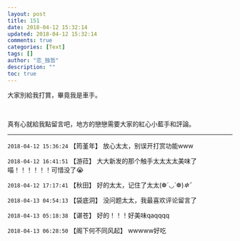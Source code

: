```yaml
---
layout: post
title: 151
date: 2018-04-12 15:32:14
updated: 2018-04-12 15:32:14
comments: true
categories: [Text]
tags: []
author: "恋_独哲"
description: ""
toc: true
---
```


<p>大家別給我打賞，畢竟我是車手。</p> 
<p><br /></p> 
<p>真有心就給我點留言吧，地方的戀戀需要大家的紅心小藍手和評論。</p>

---

`2018-04-12 15:36:24` 【筠堇年】 放心太太，别误开打赏功能www

`2018-04-12 16:41:51` 【游菈】 大大新发的那个触手太太太太美味了喵！！！！！！可惜没了😭

`2018-04-12 17:17:41` 【秋田】 好的太太，记住了太太(❁´◡`❁)*✲ﾟ*

`2018-04-13 04:54:13` 【袋底洞】 没问题太太，我最喜欢评论留言了

`2018-04-13 05:18:38` 【谌苍】 好的！！！好美味qaqqqq

`2018-04-13 06:28:50` 【阁下何不同风起】 wwwww好吃
